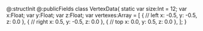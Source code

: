 
@:structInit
@:publicFields
class VertexData{
	static var size:Int = 12;
	var x:Float;
	var y:Float;
	var z:Float;
	var vertexes:Array<VertexData> = [
		{	// left
			x: -0.5,
			y: -0.5,
			z: 0.0
		},
		{	// right
			x: 0.5,
			y: -0.5,
			z: 0.0
		},
		{
			// top
			x: 0.0,
			y: 0.5,
			z: 0.0
		},
];
}
